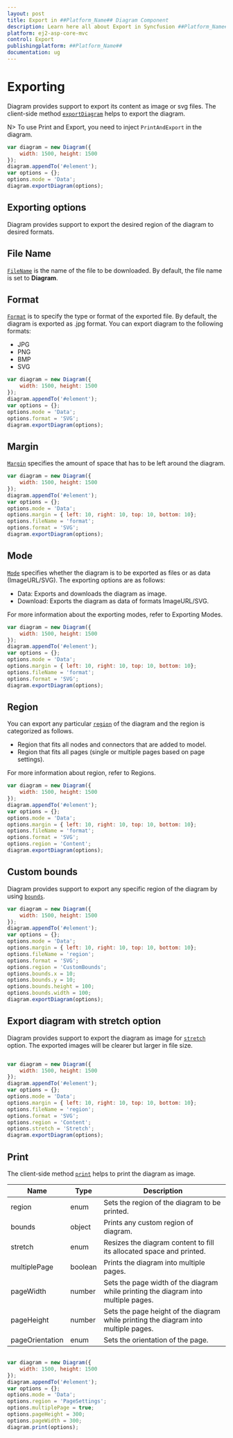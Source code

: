 ```yaml
---
layout: post
title: Export in ##Platform_Name## Diagram Component
description: Learn here all about Export in Syncfusion ##Platform_Name## Diagram component of Syncfusion Essential JS 2 and more.
platform: ej2-asp-core-mvc
control: Export
publishingplatform: ##Platform_Name##
documentation: ug
---
```



# Exporting

Diagram provides support to export its content as image or svg files. The client-side method [`exportDiagram`](https://ej2.syncfusion.com/documentation/api/diagram/#exportDiagram) helps to export the diagram.

N> To use Print and Export, you need to inject `PrintAndExport` in the diagram.

<!-- markdownlint-disable MD033 -->

```javascript
var diagram = new Diagram({
    width: 1500, height: 1500
});
diagram.appendTo('#element');
var options = {};
options.mode = 'Data';
diagram.exportDiagram(options);
```

## Exporting options

Diagram provides support to export the desired region of the diagram to desired formats.

## File Name

[`FileName`](https://ej2.syncfusion.com/documentation/api/diagram/iExportOptions/) is the name of the file to be downloaded. By default, the file name is set to **Diagram**.

## Format

[`Format`](https://ej2.syncfusion.com/documentation/api/diagram/iExportOptions/) is to specify the type or format of the exported file. By default, the diagram is exported as .jpg format. You can export diagram to the following formats:

* JPG
* PNG
* BMP
* SVG

```javascript
var diagram = new Diagram({
    width: 1500, height: 1500
});
diagram.appendTo('#element');
var options = {};
options.mode = 'Data';
options.format = 'SVG';
diagram.exportDiagram(options);
```

## Margin

[`Margin`](https://ej2.syncfusion.com/documentation/api/diagram/iExportOptions/#margin) specifies the amount of space that has to be left around the diagram.

<!-- markdownlint-disable MD033 -->

```javascript
var diagram = new Diagram({
    width: 1500, height: 1500
});
diagram.appendTo('#element');
var options = {};
options.mode = 'Data';
options.margin = { left: 10, right: 10, top: 10, bottom: 10};
options.fileName = 'format';
options.format = 'SVG';
diagram.exportDiagram(options);
```

## Mode

[`Mode`](https://ej2.syncfusion.com/documentation/api/diagram/iExportOptions/#mode) specifies whether the diagram is to be exported as files or as data (ImageURL/SVG). The exporting options are as follows:

* Data: Exports and downloads the diagram as image.
* Download: Exports the diagram as data of formats ImageURL/SVG.

For more information about the exporting modes, refer to Exporting Modes.

```javascript
var diagram = new Diagram({
    width: 1500, height: 1500
});
diagram.appendTo('#element');
var options = {};
options.mode = 'Data';
options.margin = { left: 10, right: 10, top: 10, bottom: 10};
options.fileName = 'format';
options.format = 'SVG';
diagram.exportDiagram(options);
```

## Region

You can export any particular [`region`](https://ej2.syncfusion.com/documentation/api/diagram/iExportOptions/#region) of the diagram and the region is categorized as follows.

* Region that fits all nodes and connectors that are added to model.
* Region that fits all pages (single or multiple pages based on page settings).

For more information about region, refer to Regions.

```javascript
var diagram = new Diagram({
    width: 1500, height: 1500
});
diagram.appendTo('#element');
var options = {};
options.mode = 'Data';
options.margin = { left: 10, right: 10, top: 10, bottom: 10};
options.fileName = 'format';
options.format = 'SVG';
options.region = 'Content';
diagram.exportDiagram(options);
```

## Custom bounds

Diagram provides support to export any specific region of the diagram by using [`bounds`](https://ej2.syncfusion.com/documentation/api/diagram/iExportOptions/#region).

```javascript
var diagram = new Diagram({
    width: 1500, height: 1500
});
diagram.appendTo('#element');
var options = {};
options.mode = 'Data';
options.margin = { left: 10, right: 10, top: 10, bottom: 10};
options.fileName = 'region';
options.format = 'SVG';
options.region = 'CustomBounds';
options.bounds.x = 10;
options.bounds.y = 10;
options.bounds.height = 100;
options.bounds.width = 100;
diagram.exportDiagram(options);
```

## Export diagram with stretch option

Diagram provides support to export the diagram as image for [`stretch`](https://ej2.syncfusion.com/documentation/api/diagram/iExportOptions/#stretch) option. The exported images will be clearer but larger in file size.

```javascript

var diagram = new Diagram({
    width: 1500, height: 1500
});
diagram.appendTo('#element');
var options = {};
options.mode = 'Data';
options.margin = { left: 10, right: 10, top: 10, bottom: 10};
options.fileName = 'region';
options.format = 'SVG';
options.region = 'Content';
options.stretch = 'Stretch';
diagram.exportDiagram(options);
```

## Print

The client-side method [`print`](https://ej2.syncfusion.com/documentation/api/diagram/#print) helps to print the diagram as image.

| Name | Type | Description|
|-------- | -------- | -------- |
| region | enum | Sets the region of the diagram to be printed. |
| bounds | object | Prints any custom region of diagram. |
| stretch| enum | Resizes the diagram content to fill its allocated space and printed.|
| multiplePage | boolean | Prints the diagram into multiple pages. |
| pageWidth | number | Sets the page width of the diagram while printing the diagram into multiple pages. |
| pageHeight| number | Sets the page height of the diagram while printing the diagram into multiple pages.|
| pageOrientation | enum | Sets the orientation of the page. |

```javascript

var diagram = new Diagram({
    width: 1500, height: 1500
});
diagram.appendTo('#element');
var options = {};
options.mode = 'Data';
options.region = 'PageSettings';
options.multiplePage = true;
options.pageHeight = 300;
options.pageWidth = 300;
diagram.print(options);
```
